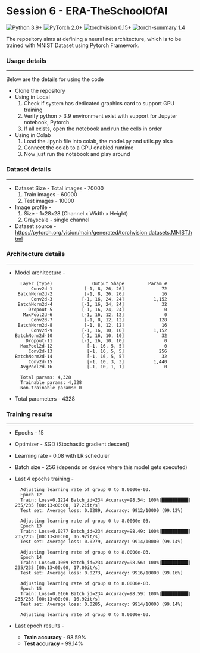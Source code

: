 # Session 6 - ERA-TheSchoolOfAI
 
[![Python 3.9+](https://img.shields.io/badge/python-3.9+-blue.svg)](https://www.python.org/downloads/release/python-397/) [![PyTorch 2.0+](https://img.shields.io/badge/PyTorch-2.0+-green.svg)](https://pytorch.org/) [![torchvision 0.15+](https://img.shields.io/badge/torchvision-0.15+-blue.svg)](https://pypi.org/project/torchvision/) [![torch-summary 1.4](https://img.shields.io/badge/torchsummary-1.4+-green.svg)](https://pypi.org/project/torch-summary/)

The repository aims at defining a neural net architecture, which is to be trained with MNIST Dataset using Pytorch Framework. 


### **Usage details**
<hr/>
Below are the details for using the code<br />

- Clone the repository
- Using in Local
    1. Check if system has dedicated graphics card to support GPU training
    2. Verify python > 3.9 environment exist with support for Jupyter notebook, Pytorch
    3. If all exists, open the notebook and run the cells in order
- Using in Colab
    1. Load the .ipynb file into colab, the model.py and utils.py also
    2. Connect the colab to a GPU enabled runtime
    3. Now just run the notebook and play around             


### **Dataset details**
<hr/>

- Dataset Size - Total images - 70000
    1. Train images - 60000
    2. Test images - 10000
- Image profile -
    1. Size - 1x28x28 (Channel x Width x Height)
    2. Grayscale - single channel
- Dataset source - https://pytorch.org/vision/main/generated/torchvision.datasets.MNIST.html


### **Architecture details**
<hr/>

- Model architecture - 


        Layer (type)               Output Shape         Param #
            Conv2d-1            [-1, 8, 26, 26]              72
       BatchNorm2d-2            [-1, 8, 26, 26]              16
            Conv2d-3           [-1, 16, 24, 24]           1,152
       BatchNorm2d-4           [-1, 16, 24, 24]              32
           Dropout-5           [-1, 16, 24, 24]               0
         MaxPool2d-6           [-1, 16, 12, 12]               0
            Conv2d-7            [-1, 8, 12, 12]             128
       BatchNorm2d-8            [-1, 8, 12, 12]              16
            Conv2d-9           [-1, 16, 10, 10]           1,152
      BatchNorm2d-10           [-1, 16, 10, 10]              32
          Dropout-11           [-1, 16, 10, 10]               0
        MaxPool2d-12             [-1, 16, 5, 5]               0
           Conv2d-13             [-1, 16, 5, 5]             256
      BatchNorm2d-14             [-1, 16, 5, 5]              32
           Conv2d-15             [-1, 10, 3, 3]           1,440
        AvgPool2d-16             [-1, 10, 1, 1]               0

        Total params: 4,328
        Trainable params: 4,328
        Non-trainable params: 0

- Total parameters - 4328


### **Training results**
<hr/>

- Epochs - 15
- Optimizer - SGD (Stochastic gradient descent)
- Learning rate - 0.08 with LR scheduler
- Batch size - 256 (depends on device where this model gets executed)

- Last 4 epochs training - 

        Adjusting learning rate of group 0 to 8.0000e-03.
        Epoch 12
        Train: Loss=0.1224 Batch_id=234 Accuracy=98.54: 100%|██████████| 235/235 [00:13<00:00, 17.21it/s]
        Test set: Average loss: 0.0289, Accuracy: 9912/10000 (99.12%)

        Adjusting learning rate of group 0 to 8.0000e-03.
        Epoch 13
        Train: Loss=0.0277 Batch_id=234 Accuracy=98.49: 100%|██████████| 235/235 [00:13<00:00, 16.92it/s]
        Test set: Average loss: 0.0279, Accuracy: 9914/10000 (99.14%)

        Adjusting learning rate of group 0 to 8.0000e-03.
        Epoch 14
        Train: Loss=0.1069 Batch_id=234 Accuracy=98.56: 100%|██████████| 235/235 [00:13<00:00, 17.00it/s]
        Test set: Average loss: 0.0273, Accuracy: 9916/10000 (99.16%)

        Adjusting learning rate of group 0 to 8.0000e-03.
        Epoch 15
        Train: Loss=0.0166 Batch_id=234 Accuracy=98.59: 100%|██████████| 235/235 [00:13<00:00, 16.92it/s]
        Test set: Average loss: 0.0285, Accuracy: 9914/10000 (99.14%)

        Adjusting learning rate of group 0 to 8.0000e-03.


- Last epoch results - 
  - **Train accuracy** - 98.59%
  - **Test accuracy** - 99.14%